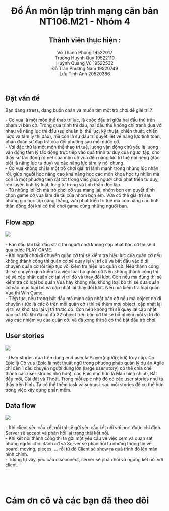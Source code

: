 <header>
<h1> Đồ Án môn lập trình mạng căn bản NT106.M21 - Nhóm 4</h1>
 
  <h2> Thành viên thực hiện : </h2>
  
<p>
Võ Thanh Phong		19522017  <br>
Trương Huỳnh Quý		19522110 <br>
Huỳnh Quang Vũ		19522532  <br>
Đỗ Trần Phương Nam	19520749 <br>
Lưu Tinh Anh		20520386    <br>
 </p>
</header>

<body>
  
<div>

  <h2> Đặt vấn đề </h2>
  <p> Bạn đang stress, đang buồn chán và muốn tìm một trò chơi để giải trí ? </p>
  <p> 
    - Cờ vua là một môn thể thao trí lực, là cuộc đấu trí giữa hai đấu thủ trên phạm vi bàn cờ. Trong quá trình thi đấu, hai đấu thủ không chỉ tranh đua với nhau về năng lực thi đấu (sự chuẩn bị thể lực, kỹ thuật, chiến thuật, chiến lược và tâm lý thi đấu), mà còn là sự đấu trí quyết liệt về năng lực tính toán, phán đoán sự đáp trả của đối phương sau mỗi nước cờ. <br>
 - Với đặc thù là một môn thể thao trí tuệ, lượng vận động chủ yếu là lượng vận động tâm lý tác động trực tiếp vào quá trình tư duy của người tập, cho thấy sự tác động rõ nét của môn cờ vua đến năng lực trí tuệ nói riêng (đặc biệt là năng lực tư duy) và các năng lực tâm lý nói chung.<br>
- Cờ vua không chỉ là một trò chơi giải trí lành mạnh trong những lúc nhàn rỗi, giúp người học nâng cao khả năng học các môn khoa học tự nhiên mà còn là một phương tiện rất tốt trong việc giúp người chơi phát triển tư duy, rèn luyện tính kỷ luật, lòng tự trọng và tinh thần độc lập. <br>
- Từ những lợi ích mà trò chơi cờ vua mang lại, nhóm bọn em quyết định chọn game cờ vua làm đề tài của nhóm bọn em. Vừa có thể giải trí sau những giờ học tập căng thẳng, vừa phát triển trí tuệ mà còn nâng cao tinh thần đồng đội khi có thể chơi game cùng những người bạn.</p>
</div>
<div>
  <h2> Flow app </h2>
  <p>
    <img src="https://user-images.githubusercontent.com/91233510/173536843-8f704e4c-c79a-4077-b3f1-132aac339ec4.png">
   <br><br>
- Ban đầu khi bắt đầu start thì người chơi không cập nhật bàn cờ thì sẽ đi qua bước PLAY GAME. <br>
- Khi người chơi di chuyển quân cờ thì sẽ kiểm tra hiệu lực của quân cờ nếu không thành công thì quân cờ sẽ quay lại vị trí cũ và bắt đầu vào ô di chuyển quân cờ rồi tiếp tục với kiểm tra hiệu lực quân cờ. Nếu thành công thì sẽ chuyển qua kiểm tra việc loại bỏ quân cờ.Nếu không thành công thì sẽ sẽ cập nhật quân cờ tại vị trí đó và thay đổi lượt. Còn nếu mà đúng thì sẽ kiểm tra có loại bỏ quân Vua hay không nếu không loại bỏ thì sẽ đưa quân cờ vào mục loại bỏ và cập nhật lại thay đổi lượt. Nếu mà kiểm tra loại quân Vua thì Win Game. <br>
- Tiếp tục, nếu trong bắt đầu mà mình cập nhật bàn cờ nếu mà object nó di chuyển ( tức là các ô trên mỗi quân cờ ) thì sẽ thêm mới object, cập nhật lại vị trí và khởi tạo lại vị trí trước đó. Còn nếu không thì sẽ quay lại cập nhật bàn cờ. Rồi khi đã có đủ 32 object trên bàn cờ thì sẽ bổ nhiệm mỗi vị trí đó vào các nhiệm vụ của quân cờ. Và đã xong thì sẽ có thể bắt đầu trò chơi.<br>
</p>
  <h2>User stories</h2>
    <img src="https://user-images.githubusercontent.com/91233510/173538012-f0573f77-3c3d-415a-891f-c8c11b0d1f4f.png">
  <br>
  <p>
    - User stories dựa trên dạng end user là Player(người chơi) truy cập. Có Epic là Cờ vua (Epic là một thuật ngữ trong phương pháp quản lý dự án Agile chỉ đến 1 câu chuyện người dùng lớn (large user story) có thể chia chẻ thành các user stories nhỏ hơn), các Epic nhỏ hơn là Màn hình chính, Bắt đầu mới, Cài đặt và Thoát. Trong mỗi epic nhỏ đó có các user stories như ta thấy trên hình. Ta có thể thêm task và subtask sau mỗi stories để cụ thể hơn trong việc xây dựng phần mềm.
  </p>
  <h2>Data flow</h2>
    <img src="https://user-images.githubusercontent.com/91233510/173539510-077e20ad-4735-4889-82cf-4cdd90c1b16e.png">
  <br>
  <p>
-	Khi client yêu cầu kết nối thì sẽ gởi yêu cầu kết nối với port được chỉ định. Server sẽ accept và phản hồi lại trạng thái kết nối.<br>
-	Khi kết nối thành công thì ta gởi một yêu cầu về việc xem và quan sát những người chơi đánh cờ và Server sẽ phản hồi ta những thông tin về board, moving, pieces, … rồi từ đó Client sẽ show ra quá trình đó lên màn hình chính.<br>
-	Tương tự vây, yêu cầu disconnect, server sẽ phản hồi và ngừng kết nối với client.<br>

  </p>
    <br><br>
</div>

<footer>
  <h1> Cám ơn cô và các bạn đã theo dõi </h1>
</footer>
